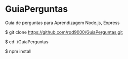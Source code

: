 # GuiaPerguntas
 Guia de perguntas para Aprendizagem Node.js, Express


$ git clone https://github.com/rod9000/GuiaPerguntas.git

$ cd ./GuiaPerguntas

$ npm install

